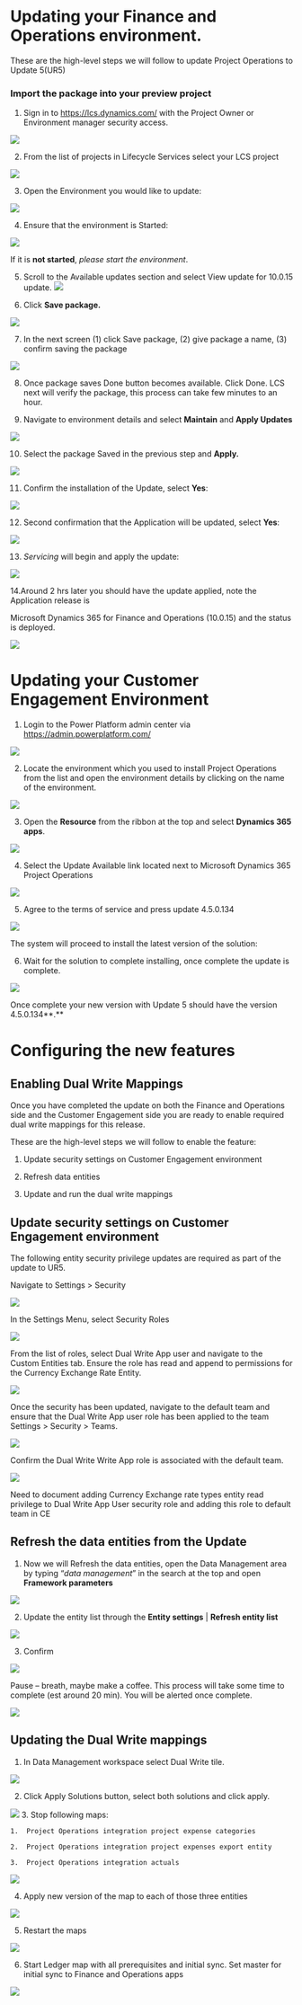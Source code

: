 Updating your Finance and Operations environment.
=================================================

These are the high-level steps we will follow to update Project Operations to
Update 5(UR5)

### Import the package into your preview project


1. Sign in to <https://lcs.dynamics.com/> with the Project Owner or Environment
manager security access.

![](media/Picture1.png)

2. From the list of projects in Lifecycle Services select your LCS project

![](media/Picture2.png)

3. Open the Environment you would like to update:

![](media/Picture3.png)

4. Ensure that the environment is Started:

![](media/Picture4.png)

If it is **not started**, *please start the environment*.

5. Scroll to the Available updates section and select View update for 10.0.15
update.
![](media/Picture5.png)

6. Click **Save package.**

![](media/Picture6.png)

7. In the next screen (1) click Save package, (2) give package a name, (3)
confirm saving the package

![](media/Picture7.png)

8. Once package saves Done button becomes available. Click Done. LCS next will
verify the package, this process can take few minutes to an hour.

9. Navigate to environment details and select **Maintain** and **Apply Updates**

![](media/Picture8.png)

10. Select the package Saved in the previous step and **Apply.**

![](media/Picture9.png)

11. Confirm the installation of the Update, select **Yes**:

![](media/Picture10.png)

12. Second confirmation that the Application will be updated, select **Yes**:

![](media/Picture11.png)

13. *Servicing* will begin and apply the update:

![](media/Picture12.png)

14.Around 2 hrs later you should have the update applied, note the Application
release is

Microsoft Dynamics 365 for Finance and Operations (10.0.15) and the status is
deployed.

![](media/Picture13.png)

Updating your Customer Engagement Environment
=============================================

1. Login to the Power Platform admin center via
<https://admin.powerplatform.com/>

![](media/Picture15.png)

2. Locate the environment which you used to install Project Operations from the
list and open the environment details by clicking on the name of the
environment.

![](media/Picture16.png)

3. Open the **Resource** from the ribbon at the top and select **Dynamics 365
apps**.

![](media/Picture17.png)

4. Select the Update Available link located next to Microsoft Dynamics 365
Project Operations

![](media/Picture18.png)

5. Agree to the terms of service and press update 4.5.0.134

![](media/Picture19.png)

The system will proceed to install the latest version of the solution:

6. Wait for the solution to complete installing, once complete the update is
complete.

![](media/Picture20.png)

Once complete your new version with Update 5 should have the version
4.5.0.134**.**

Configuring the new features
============================

Enabling Dual Write Mappings
----------------------------

Once you have completed the update on both the Finance and Operations side and
the Customer Engagement side you are ready to enable required dual write
mappings for this release.

These are the high-level steps we will follow to enable the feature:

1.  Update security settings on Customer Engagement environment

2.  Refresh data entities

3.  Update and run the dual write mappings

Update security settings on Customer Engagement environment
-----------------------------------------------------------

The following entity security privilege updates are required as part of the
update to UR5.

Navigate to Settings \> Security

![](media/Picture21.png)

In the Settings Menu, select Security Roles

![](media/Picture22.png)

From the list of roles, select Dual Write App user and navigate to the Custom
Entities tab. Ensure the role has read and append to permissions for the
Currency Exchange Rate Entity.

![](media/Picture23.png)

Once the security has been updated, navigate to the default team and ensure that
the Dual Write App user role has been applied to the team Settings \> Security
\> Teams.

![](media/Picture24.png)

Confirm the Dual Write Write App role is associated with the default team.

![](media/Picture25.png)

Need to document adding Currency Exchange rate types entity read privilege to
Dual Write App User security role and adding this role to default team in CE

Refresh the data entities from the Update
-----------------------------------------

1. Now we will Refresh the data entities, open the Data Management area by
typing “*data management*” in the search at the top and open **Framework
parameters**

![](media/Picture26.png)

2. Update the entity list through the **Entity settings** \| **Refresh entity
list**

![](media/Picture27.png)

3. Confirm

![](media/Picture28.png)

Pause – breath, maybe make a coffee. This process will take some time to
complete (est around 20 min). You will be alerted once complete.

![](media/Picture29.png)

Updating the Dual Write mappings
--------------------------------

1.  In Data Management workspace select Dual Write tile.

![](media/DW1.png)

2.  Click Apply Solutions button, select both solutions and click apply.

![](media/DW2.png)
3.  Stop following maps:

    1.  Project Operations integration project expense categories

    2.  Project Operations integration project expenses export entity

    3.  Project Operations integration actuals

 ![](media/DW3.png)

4.  Apply new version of the map to each of those three entities
 
 ![](media/DW4.png)

5.  Restart the maps
 
 ![](media/DW5.png)

6.  Start Ledger map with all prerequisites and initial sync. Set master for
    initial sync to Finance and Operations apps
 
 ![](media/DW6.png)
